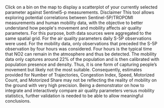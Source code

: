 Click on a bin on the map to display a scatterplot of your currently selected parameter against Sentinel5-p measurements. 
Disclaimer
This tool allows exploring potential correlations between Sentinel-5P/TROPOMI measurements and human mobility data, with the objective to better understand how people's movement and mobility affects air quality parameters.
For this purpose, both data sources were aggregated to the same spatial grid. For the air quality parameters daily S-5P observations were used. For the mobility data, only observations that preceded the S-5P observation by four hours was considered. Four hours is the typical time that NO2 can remain in the atmosphere and thus be detected.
The mobility data only captures around 22% of the population and is then calibrated with population presence and density. Thus, it is one form of capturing people’s movement but likely not the most suitable. Consequently, estimates provided for Number of Trajectories, Congestion Index, Speed, Motorized Count, and Motorized Share may not be reflecting the reality of mobility on the ground with very high precision.
Being a demonstrator on how to integrate and interactively compare air quality parameters versus mobility statistics, further validation is needed to be able to allow meaningful conclusions.
